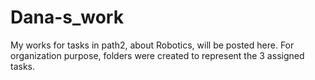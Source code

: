 # Dana-s_work
My works for tasks in path2, about Robotics, will be posted here.
For organization purpose, folders were created to represent the 3 assigned tasks.  
